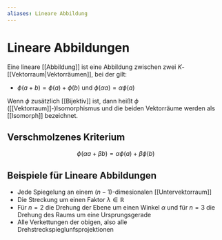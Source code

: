 ```yaml
---
aliases: Lineare Abbildung
---
```

# Lineare Abbildungen
Eine lineare [[Abbildung]] ist eine Abbildung zwischen zwei $K$-[[Vektorraum|Vektorräumen]], bei der gilt:
- $\phi(a+b)=\phi(a)+\phi(b)$ und $\phi(\alpha a)=\alpha\phi(a)$

Wenn $\phi$ zusätzlich [[Bijektiv]] ist, dann heißt $\phi$ ([[Vektorraum]]-)Isomorphismus und die beiden Vektorräume werden als [[Isomorph]] bezeichnet.
## Verschmolzenes Kriterium
$$\phi(\alpha a+ \beta b)=\alpha\phi(a)+\beta\phi(b)$$
## Beispiele für Lineare Abbildungen
- Jede Spiegelung an einem $(n-1)$-dimesionalen [[Untervektorraum]]
- Die Streckung um einen Faktor $\lambda\in\mathbb{R}$
- Für $n=2$ die Drehung der Ebene um einen Winkel $\alpha$ und für $n=3$ die Drehung des Raums um eine Ursprungsgerade
- Alle Verkettungen der obigen, also alle Drehstreckspieglunfsprojektionen